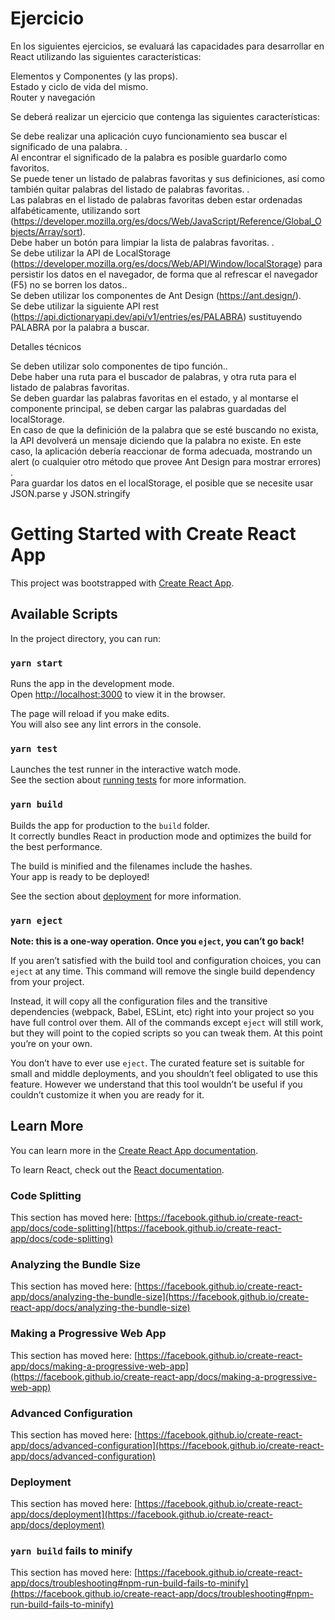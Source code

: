 # Ejercicio
En los siguientes ejercicios, se evaluará las capacidades para desarrollar en React utilizando las siguientes características:

Elementos y Componentes (y las props).\
Estado y ciclo de vida del mismo.\
Router y navegación

Se deberá realizar un ejercicio que contenga las siguientes características:

Se debe realizar una aplicación cuyo funcionamiento sea buscar el significado de una palabra. .\
Al encontrar el significado de la palabra es posible guardarlo como favoritos.\
Se puede tener un listado de palabras favoritas y sus definiciones, así como también quitar palabras del listado de palabras favoritas. .\
Las palabras en el listado de palabras favoritas deben estar ordenadas alfabéticamente, utilizando sort (https://developer.mozilla.org/es/docs/Web/JavaScript/Reference/Global_Objects/Array/sort).\
Debe haber un botón para limpiar la lista de palabras favoritas. .\
Se debe utilizar la API de LocalStorage (https://developer.mozilla.org/es/docs/Web/API/Window/localStorage) para persistir los datos en el navegador, de forma que al refrescar el navegador (F5) no se borren los datos..\
Se deben utilizar los componentes de Ant Design (https://ant.design/).\
Se debe utilizar la siguiente API rest (https://api.dictionaryapi.dev/api/v1/entries/es/PALABRA) sustituyendo PALABRA por la palabra a buscar. 


 
Detalles técnicos

Se deben utilizar solo componentes de tipo función..\
Debe haber una ruta para el buscador de palabras, y otra ruta para el listado de palabras favoritas.\
Se deben guardar las palabras favoritas en el estado, y al montarse el componente principal, se deben cargar las palabras guardadas del localStorage.\
En caso de que la definición de la palabra que se esté buscando no exista, la API devolverá un mensaje diciendo que la palabra no existe. En este caso, la aplicación debería reaccionar de forma adecuada, mostrando un alert (o cualquier otro método que provee Ant Design para mostrar errores) .\
Para guardar los datos en el localStorage, el posible que se necesite usar JSON.parse y JSON.stringify

# Getting Started with Create React App

This project was bootstrapped with [Create React App](https://github.com/facebook/create-react-app).

## Available Scripts

In the project directory, you can run:

### `yarn start`

Runs the app in the development mode.\
Open [http://localhost:3000](http://localhost:3000) to view it in the browser.

The page will reload if you make edits.\
You will also see any lint errors in the console.

### `yarn test`

Launches the test runner in the interactive watch mode.\
See the section about [running tests](https://facebook.github.io/create-react-app/docs/running-tests) for more information.

### `yarn build`

Builds the app for production to the `build` folder.\
It correctly bundles React in production mode and optimizes the build for the best performance.

The build is minified and the filenames include the hashes.\
Your app is ready to be deployed!

See the section about [deployment](https://facebook.github.io/create-react-app/docs/deployment) for more information.

### `yarn eject`

**Note: this is a one-way operation. Once you `eject`, you can’t go back!**

If you aren’t satisfied with the build tool and configuration choices, you can `eject` at any time. This command will remove the single build dependency from your project.

Instead, it will copy all the configuration files and the transitive dependencies (webpack, Babel, ESLint, etc) right into your project so you have full control over them. All of the commands except `eject` will still work, but they will point to the copied scripts so you can tweak them. At this point you’re on your own.

You don’t have to ever use `eject`. The curated feature set is suitable for small and middle deployments, and you shouldn’t feel obligated to use this feature. However we understand that this tool wouldn’t be useful if you couldn’t customize it when you are ready for it.

## Learn More

You can learn more in the [Create React App documentation](https://facebook.github.io/create-react-app/docs/getting-started).

To learn React, check out the [React documentation](https://reactjs.org/).

### Code Splitting

This section has moved here: [https://facebook.github.io/create-react-app/docs/code-splitting](https://facebook.github.io/create-react-app/docs/code-splitting)

### Analyzing the Bundle Size

This section has moved here: [https://facebook.github.io/create-react-app/docs/analyzing-the-bundle-size](https://facebook.github.io/create-react-app/docs/analyzing-the-bundle-size)

### Making a Progressive Web App

This section has moved here: [https://facebook.github.io/create-react-app/docs/making-a-progressive-web-app](https://facebook.github.io/create-react-app/docs/making-a-progressive-web-app)

### Advanced Configuration

This section has moved here: [https://facebook.github.io/create-react-app/docs/advanced-configuration](https://facebook.github.io/create-react-app/docs/advanced-configuration)

### Deployment

This section has moved here: [https://facebook.github.io/create-react-app/docs/deployment](https://facebook.github.io/create-react-app/docs/deployment)

### `yarn build` fails to minify

This section has moved here: [https://facebook.github.io/create-react-app/docs/troubleshooting#npm-run-build-fails-to-minify](https://facebook.github.io/create-react-app/docs/troubleshooting#npm-run-build-fails-to-minify)
